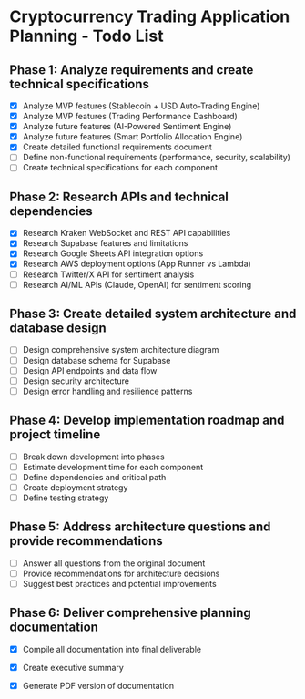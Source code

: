 # Cryptocurrency Trading Application Planning - Todo List

## Phase 1: Analyze requirements and create technical specifications
- [x] Analyze MVP features (Stablecoin + USD Auto-Trading Engine)
- [x] Analyze MVP features (Trading Performance Dashboard)
- [x] Analyze future features (AI-Powered Sentiment Engine)
- [x] Analyze future features (Smart Portfolio Allocation Engine)
- [x] Create detailed functional requirements document
- [ ] Define non-functional requirements (performance, security, scalability)
- [ ] Create technical specifications for each component

## Phase 2: Research APIs and technical dependencies
- [x] Research Kraken WebSocket and REST API capabilities
- [x] Research Supabase features and limitations
- [x] Research Google Sheets API integration options
- [x] Research AWS deployment options (App Runner vs Lambda)
- [ ] Research Twitter/X API for sentiment analysis
- [ ] Research AI/ML APIs (Claude, OpenAI) for sentiment scoring

## Phase 3: Create detailed system architecture and database design
- [ ] Design comprehensive system architecture diagram
- [ ] Design database schema for Supabase
- [ ] Design API endpoints and data flow
- [ ] Design security architecture
- [ ] Design error handling and resilience patterns

## Phase 4: Develop implementation roadmap and project timeline
- [ ] Break down development into phases
- [ ] Estimate development time for each component
- [ ] Define dependencies and critical path
- [ ] Create deployment strategy
- [ ] Define testing strategy

## Phase 5: Address architecture questions and provide recommendations
- [ ] Answer all questions from the original document
- [ ] Provide recommendations for architecture decisions
- [ ] Suggest best practices and potential improvements

## Phase 6: Deliver comprehensive planning documentation
- [x] Compile all documentation into final deliverable
- [x] Create executive summary
- [x] Generate PDF version of documentation

